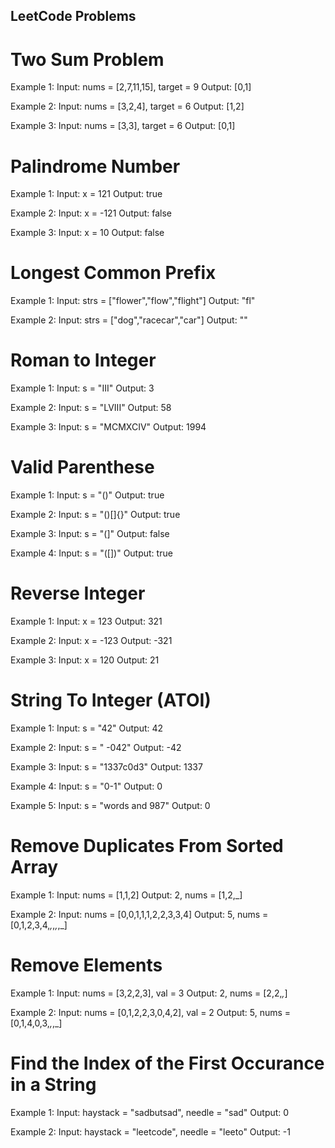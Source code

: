 ## LeetCode Problems


# Two Sum Problem
  Example 1:
  Input: nums = [2,7,11,15], target = 9
  Output: [0,1]
  
  Example 2:
  Input: nums = [3,2,4], target = 6
  Output: [1,2]
  
  Example 3:
  Input: nums = [3,3], target = 6
  Output: [0,1]

# Palindrome Number
  Example 1:
  Input: x = 121
  Output: true

  Example 2:
  Input: x = -121
  Output: false

  Example 3:
  Input: x = 10
  Output: false

# Longest Common Prefix
  Example 1:
  Input: strs = ["flower","flow","flight"]
  Output: "fl"

  Example 2:
  Input: strs = ["dog","racecar","car"]
  Output: ""
  
# Roman to Integer
  Example 1:
  Input: s = "III"
  Output: 3
  
  Example 2:
  Input: s = "LVIII"
  Output: 58
  
  Example 3:
  Input: s = "MCMXCIV"
  Output: 1994

# Valid Parenthese
  Example 1:
  Input: s = "()"
  Output: true

  Example 2:
  Input: s = "()[]{}"
  Output: true

  Example 3:
  Input: s = "(]"
  Output: false

  Example 4:
  Input: s = "([])"
  Output: true

# Reverse Integer
  Example 1:
  Input: x = 123
  Output: 321

  Example 2:
  Input: x = -123
  Output: -321

  Example 3:
  Input: x = 120
  Output: 21

# String To Integer (ATOI)

  Example 1:
  Input: s = "42"
  Output: 42

  Example 2:
  Input: s = " -042"
  Output: -42

  Example 3:
  Input: s = "1337c0d3"
  Output: 1337

  Example 4:
  Input: s = "0-1"
  Output: 0

  Example 5:
  Input: s = "words and 987"
  Output: 0

# Remove Duplicates From Sorted Array
  Example 1:
  Input: nums = [1,1,2]
  Output: 2, nums = [1,2,_]

  Example 2:
  Input: nums = [0,0,1,1,1,2,2,3,3,4]
  Output: 5, nums = [0,1,2,3,4,_,_,_,_,_]

# Remove Elements

  Example 1:
  Input: nums = [3,2,2,3], val = 3
  Output: 2, nums = [2,2,_,_]

  Example 2:
  Input: nums = [0,1,2,2,3,0,4,2], val = 2
  Output: 5, nums = [0,1,4,0,3,_,_,_]

# Find the Index of the First Occurance in a String
  Example 1:
  Input: haystack = "sadbutsad", needle = "sad"
  Output: 0

  Example 2:
  Input: haystack = "leetcode", needle = "leeto"
  Output: -1